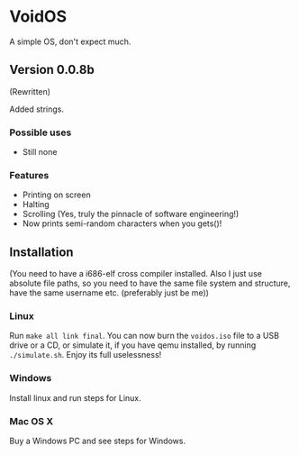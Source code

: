 # VoidOS
A simple OS, don't expect much.
## Version 0.0.8b
(Rewritten)

Added strings.

### Possible uses
* Still none
### Features
* Printing on screen
* Halting
* Scrolling (Yes, truly the pinnacle of software engineering!)
* Now prints semi-random characters when you gets()!

## Installation
(You need to have a i686-elf cross compiler installed. Also I just use absolute file paths, so you need to have the same file system and structure, have the same username etc. (preferably just be me))

### Linux
Run `make all link final`. You can now burn the `voidos.iso` file to a USB drive or a CD, or simulate it, if you have qemu installed, by running `./simulate.sh`. Enjoy its full uselessness!

### Windows
Install linux and run steps for Linux.

### Mac OS X
Buy a Windows PC and see steps for Windows.
